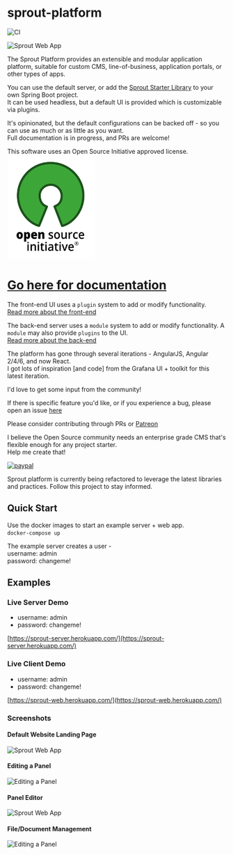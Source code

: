 # sprout-platform  
![CI](https://github.com/savantly-net/sprout-platform/workflows/CI/badge.svg)


![Sprout Web App](./docs/img/favicon.png)  
  
The Sprout Platform provides an extensible and modular application platform, suitable for custom CMS, line-of-business, application portals, or other types of apps.  

You can use the default server, or add the [Sprout Starter Library](https://github.com/savantly-net/sprout-platform/tree/master/backend/starters/sprout-spring-boot-starter) to your own Spring Boot project.  
It can be used headless, but a default UI is provided which is customizable via plugins.  

It's opinionated, but the default configurations can be backed off - so you can use as much or as little as you want.   
Full documentation is in progress, and PRs are welcome!  

This software uses an Open Source Initiative approved license.  
![Open Source Initiative](./docs/img/osi_standard_logo_small.png)


# [Go here for documentation](https://sprout-platform.web.app/)  

The front-end UI uses a `plugin` system to add or modify functionality.  
[Read more about the front-end](./frontend/)  

The back-end server uses a `module` system to add or modify functionality. A `module` may also provide `plugins` to the UI.  
[Read more about the back-end](./backend/)  


The platform has gone through several iterations - AngularJS, Angular 2/4/6, and now React.  
I got lots of inspiration [and code] from the Grafana UI + toolkit for this latest iteration.  

I'd love to get some input from the community!  

If there is specific feature you'd like, or if you experience a bug, please open an issue [here](https://github.com/savantly-net/sprout-platform/issues)  

Please consider contributing through PRs or [Patreon](https://www.patreon.com/savantly)  

I believe the Open Source community needs an enterprise grade CMS that's flexible enough for any project starter.  
Help me create that! 

[![paypal](https://www.paypalobjects.com/en_US/i/btn/btn_donateCC_LG.gif)](https://paypal.me/Savantly)  

Sprout platform is currently being refactored to leverage the latest libraries and practices. 
Follow this project to stay informed.  

## Quick Start  

Use the docker images to start an example server + web app.  
`docker-compose up`  

The example server creates a user -  
username: admin  
password: changeme!  


## Examples

### Live Server Demo  
- username: admin  
- password: changeme!  

[https://sprout-server.herokuapp.com/](https://sprout-server.herokuapp.com/)  

### Live Client Demo
- username: admin  
- password: changeme!  

[https://sprout-web.herokuapp.com/](https://sprout-web.herokuapp.com/)  


### Screenshots 

#### Default Website Landing Page

![Sprout Web App](./docs/img/default.png)  

#### Editing a Panel 

![Editing a Panel](./docs/img/examples/dashboards.gif)

#### Panel Editor

![Sprout Web App](./docs/img/panel_edit.png)  

#### File/Document Management

![Editing a Panel](./docs/img/examples/file-manager.gif)
